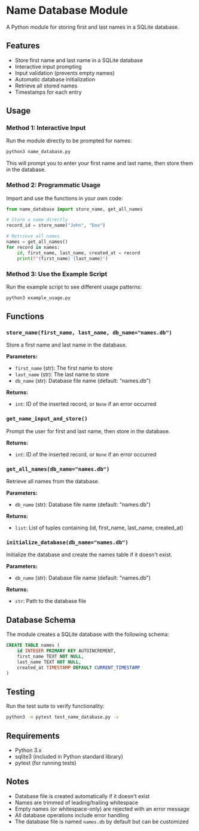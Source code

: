 # Name Database Module

A Python module for storing first and last names in a SQLite database.

## Features

- Store first name and last name in a SQLite database
- Interactive input prompting
- Input validation (prevents empty names)
- Automatic database initialization
- Retrieve all stored names
- Timestamps for each entry

## Usage

### Method 1: Interactive Input

Run the module directly to be prompted for names:

```bash
python3 name_database.py
```

This will prompt you to enter your first name and last name, then store them in the database.

### Method 2: Programmatic Usage

Import and use the functions in your own code:

```python
from name_database import store_name, get_all_names

# Store a name directly
record_id = store_name("John", "Doe")

# Retrieve all names
names = get_all_names()
for record in names:
    id, first_name, last_name, created_at = record
    print(f"{first_name} {last_name}")
```

### Method 3: Use the Example Script

Run the example script to see different usage patterns:

```bash
python3 example_usage.py
```

## Functions

### `store_name(first_name, last_name, db_name="names.db")`

Store a first name and last name in the database.

**Parameters:**
- `first_name` (str): The first name to store
- `last_name` (str): The last name to store
- `db_name` (str): Database file name (default: "names.db")

**Returns:**
- `int`: ID of the inserted record, or `None` if an error occurred

### `get_name_input_and_store()`

Prompt the user for first and last name, then store in the database.

**Returns:**
- `int`: ID of the inserted record, or `None` if an error occurred

### `get_all_names(db_name="names.db")`

Retrieve all names from the database.

**Parameters:**
- `db_name` (str): Database file name (default: "names.db")

**Returns:**
- `list`: List of tuples containing (id, first_name, last_name, created_at)

### `initialize_database(db_name="names.db")`

Initialize the database and create the names table if it doesn't exist.

**Parameters:**
- `db_name` (str): Database file name (default: "names.db")

**Returns:**
- `str`: Path to the database file

## Database Schema

The module creates a SQLite database with the following schema:

```sql
CREATE TABLE names (
    id INTEGER PRIMARY KEY AUTOINCREMENT,
    first_name TEXT NOT NULL,
    last_name TEXT NOT NULL,
    created_at TIMESTAMP DEFAULT CURRENT_TIMESTAMP
)
```

## Testing

Run the test suite to verify functionality:

```bash
python3 -m pytest test_name_database.py -v
```

## Requirements

- Python 3.x
- sqlite3 (included in Python standard library)
- pytest (for running tests)

## Notes

- Database file is created automatically if it doesn't exist
- Names are trimmed of leading/trailing whitespace
- Empty names (or whitespace-only) are rejected with an error message
- All database operations include error handling
- The database file is named `names.db` by default but can be customized
